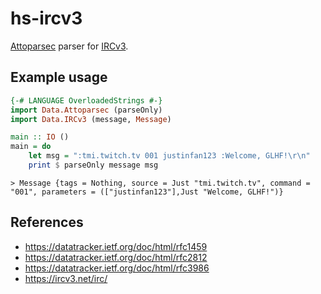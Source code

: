 # hs-ircv3

[Attoparsec](https://hackage.haskell.org/package/attoparsec) parser for [IRCv3](https://ircv3.net).

## Example usage

```haskell
{-# LANGUAGE OverloadedStrings #-}
import Data.Attoparsec (parseOnly)
import Data.IRCv3 (message, Message)

main :: IO ()
main = do
    let msg = ":tmi.twitch.tv 001 justinfan123 :Welcome, GLHF!\r\n"
    print $ parseOnly message msg
```

```
> Message {tags = Nothing, source = Just "tmi.twitch.tv", command = "001", parameters = (["justinfan123"],Just "Welcome, GLHF!")}
```

## References

- https://datatracker.ietf.org/doc/html/rfc1459
- https://datatracker.ietf.org/doc/html/rfc2812
- https://datatracker.ietf.org/doc/html/rfc3986
- https://ircv3.net/irc/
